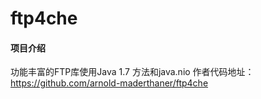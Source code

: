 # ftp4che

#### 项目介绍
功能丰富的FTP库使用Java 1.7 方法和java.nio
作者代码地址：https://github.com/arnold-maderthaner/ftp4che
